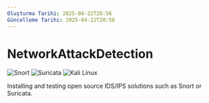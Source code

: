 ```yaml
---
Oluşturma Tarihi: 2025-04-22T20:56
Güncelleme Tarihi: 2025-04-22T20:56
---
```

# NetworkAttackDetection
![Snort](https://img.shields.io/badge/Snort-2.9.20-blue?logo=snort)
![Suricata](https://img.shields.io/badge/Suricata-6.0.10-orange?logo=suricata)
![Kali Linux](https://img.shields.io/badge/Kali_Linux-2023.4-red?logo=kali-linux)

Installing and testing open source IDS/IPS solutions such as Snort or Suricata.
